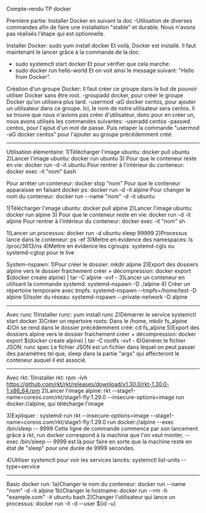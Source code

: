 Compte-rendu TP docker

Première partie:
Installer Docker en suivant la doc
-Utilisation de diverses commandes afin de faire une installation "stable" et durable.
Nous n'avons pas réalisés l'étape qui est optionnelle.

Installer Docker:
sudo yum install docker
Et voilà, Docker est installé.
Il faut maintenant le lancer grâce à la commande de la doc:
- sudo systemctl start docker
Et pour vérifier que cela marche:
- sudo docker run hello-world
Et on voit ainsi le message suivant: "Hello from Docker".

Création d'un groupe Docker:
Il faut créer ce groupe dans le but de pouvoir utiliser Docker sans être root.
-groupadd docker, pour créer le groupe Docker qu'on utilisera plus tard.
-usermod -aG docker centos, pour ajouter un utilisateur dans ce groupe. Ici, le nom de notre utilisateur sera centos.
Il se trouve que nous n'avions pas créer d'utilisateur, donc pour en créer un, nous avons utilisés les commandes suivantes:
-useradd centos
-passwd centos, pour l'ajout d'un mot de passe.
Puis retaper la commande "usermod -aG docker centos" pour l'ajouter au groupe précédemment créé.

---------------------------------

Utilisation élémentaire:
1)Télécharger l'image ubuntu: docker pull ubuntu
2)Lancer l'image ubuntu: docker run ubuntu
3) Pour que le conteneur reste en vie: docker run -d -it ubuntu
Pour rentrer à l'intérieur du conteneur: docker exec -it "nom" bash

Pour arrêter un conteneur: docker stop "nom"
Pour que le conteneur apparaisse en faisant docker ps: docker run -d -it alpine
Pour changer le nom du conteneur: docker run --name "nom" -d -it ubuntu

1)Télécharger l'image ubuntu: docker pull alpine
2)Lancer l'image ubuntu: docker run alpine
3) Pour que le conteneur reste en vie: docker run -d -it alpine
Pour rentrer à l'intérieur du conteneur: docker exec -it "nom" sh

1)Lancer un processus: docker run -d ubuntu sleep 99999
2)Processus lancé dans le conteneur: ps -ef
3)Mettre en évidence des namespaces: ls /proc/3613/ns
4)Mettre en évidence les cgroups: systemd-cgls ou systemd-cgtop pour le live

System-nspawn:
1)Pour créer le dossier: mkdir alpine
2)Export des dossiers alpine vers le dossier fraichement créer + décompression: docker export $(docker create alpine) | tar -C alpine -xvf -
3)Lancer un conteneur en utilisant la commande systemd: systemd-nspawn -D ./alpine
4) Créer un répertoire temporaire avec tmpfs: systemd-nspawn --tmpfs=/home/test -D alpine
5)Isoler du réseau: systemd-nspawn --private-network -D alpine

---------------------------------

Avec runc
1)Installer runc: yum install runc
2)Démarrer le service systemctl start docker
3)Créer un repertoire roots: Dans le /home, mkdir fs_alpine
4)On se rend dans le dossier précédemment créé: cd fs_alpine
5)Export des dossiers alpine vers le dossier fraichement créer + décompression: docker export $(docker create alpine) | tar -C rootfs -xvf -
6)Générer le fichier JSON: runc spec
Le fichier JSON est un fichier dans lequel on peut passer des paramètres tel que, sleep dans la partie "args" qui affecteront le conteneur auquel il est associé.

---------------------------------

Avec rkt:
1)Installer rkt: rpm -ivh https://github.com/rkt/rkt/releases/download/v1.30.0/rkt-1.30.0-1.x86_64.rpm
2)Lancer l'image alpine: rkt --stage1-name=coreos.com/rkt/stage1-fly:1.29.0 --insecure-options=image run docker://alpine, qui télécharge l'image

3)Expliquer : systemd-run rkt --insecure-options=image --stage1-name=coreos.com/rkt/stage1-fly:1.29.0  run docker://alpine --exec /bin/sleep -- 9999
Cette ligne de commande commence par son lancement grâce à rkt, run docker correspond à la machine que l'on veut monter, --exec /bin/sleep -- 9999 est là pour faire en sorte que la machine reste en état de "sleep" pour une durée de 9999 secondes.


4)Utiliser systemctl pour voir les services lancés: systemctl list-units --type=service

----------------------------------

Basic docker run:
1a)Changer le nom du conteneur: docker run --name "nom" -d -it alpine
1b)Changer le hostname: docker run --rm -h "example.com" -it ubuntu bash
2)Changer l'utilisateur qui lance un processus: docker run -it -d --user $(id -u)
